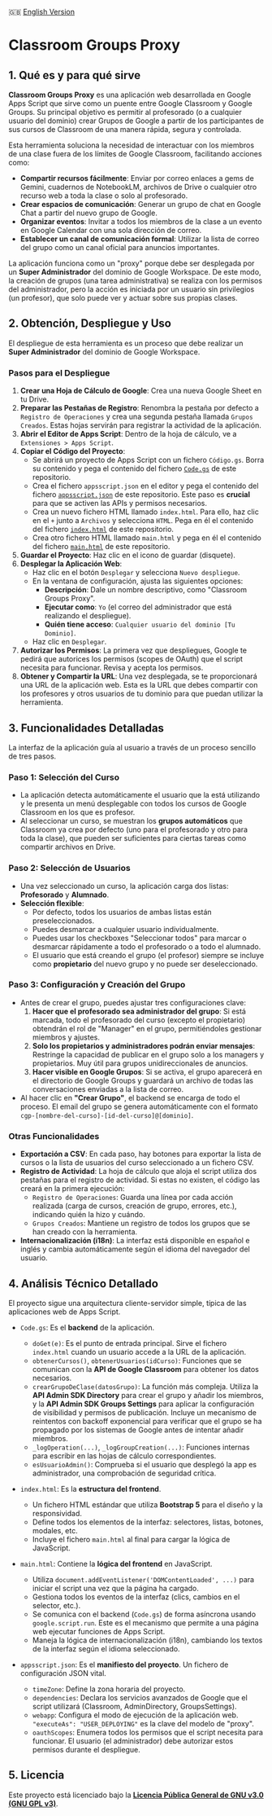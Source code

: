 🇬🇧 [English Version](README.en.md)

# Classroom Groups Proxy

## 1. Qué es y para qué sirve

**Classroom Groups Proxy** es una aplicación web desarrollada en Google Apps Script que sirve como un puente entre Google Classroom y Google Groups. Su principal objetivo es permitir al profesorado (o a cualquier usuario del dominio) crear Grupos de Google a partir de los participantes de sus cursos de Classroom de una manera rápida, segura y controlada.

Esta herramienta soluciona la necesidad de interactuar con los miembros de una clase fuera de los límites de Google Classroom, facilitando acciones como:

*   **Compartir recursos fácilmente**: Enviar por correo enlaces a gems de Gemini, cuadernos de NotebookLM, archivos de Drive o cualquier otro recurso web a toda la clase o solo al profesorado.
*   **Crear espacios de comunicación**: Generar un grupo de chat en Google Chat a partir del nuevo grupo de Google.
*   **Organizar eventos**: Invitar a todos los miembros de la clase a un evento en Google Calendar con una sola dirección de correo.
*   **Establecer un canal de comunicación formal**: Utilizar la lista de correo del grupo como un canal oficial para anuncios importantes.

La aplicación funciona como un "proxy" porque debe ser desplegada por un **Super Administrador** del dominio de Google Workspace. De este modo, la creación de grupos (una tarea administrativa) se realiza con los permisos del administrador, pero la acción es iniciada por un usuario sin privilegios (un profesor), que solo puede ver y actuar sobre sus propias clases.

## 2. Obtención, Despliegue y Uso

El despliegue de esta herramienta es un proceso que debe realizar un **Super Administrador** del dominio de Google Workspace.

### Pasos para el Despliegue

1.  **Crear una Hoja de Cálculo de Google**: Crea una nueva Google Sheet en tu Drive.
2.  **Preparar las Pestañas de Registro**: Renombra la pestaña por defecto a `Registro de Operaciones` y crea una segunda pestaña llamada `Grupos Creados`. Estas hojas servirán para registrar la actividad de la aplicación.
3.  **Abrir el Editor de Apps Script**: Dentro de la hoja de cálculo, ve a `Extensiones > Apps Script`.
4.  **Copiar el Código del Proyecto**:
    *   Se abrirá un proyecto de Apps Script con un fichero `Código.gs`. Borra su contenido y pega el contenido del fichero [`Code.gs`](Code.gs) de este repositorio.
    *   Crea el fichero `appsscript.json` en el editor y pega el contenido del fichero [`appsscript.json`](appsscript.json) de este repositorio. Este paso es **crucial** para que se activen las APIs y permisos necesarios.
    *   Crea un nuevo fichero HTML llamado `index.html`. Para ello, haz clic en el `+` junto a `Archivos` y selecciona `HTML`. Pega en él el contenido del fichero [`index.html`](index.html) de este repositorio.
    *   Crea otro fichero HTML llamado `main.html` y pega en él el contenido del fichero [`main.html`](main.html) de este repositorio.
5.  **Guardar el Proyecto**: Haz clic en el icono de guardar (disquete).
6.  **Desplegar la Aplicación Web**:
    *   Haz clic en el botón `Desplegar` y selecciona `Nuevo despliegue`.
    *   En la ventana de configuración, ajusta las siguientes opciones:
        *   **Descripción**: Dale un nombre descriptivo, como "Classroom Groups Proxy".
        *   **Ejecutar como**: `Yo` (el correo del administrador que está realizando el despliegue).
        *   **Quién tiene acceso**: `Cualquier usuario del dominio [Tu Dominio]`.
    *   Haz clic en `Desplegar`.
7.  **Autorizar los Permisos**: La primera vez que despliegues, Google te pedirá que autorices los permisos (scopes de OAuth) que el script necesita para funcionar. Revisa y acepta los permisos.
8.  **Obtener y Compartir la URL**: Una vez desplegada, se te proporcionará una URL de la aplicación web. Esta es la URL que debes compartir con los profesores y otros usuarios de tu dominio para que puedan utilizar la herramienta.

## 3. Funcionalidades Detalladas

La interfaz de la aplicación guía al usuario a través de un proceso sencillo de tres pasos.

### Paso 1: Selección del Curso

*   La aplicación detecta automáticamente el usuario que la está utilizando y le presenta un menú desplegable con todos los cursos de Google Classroom en los que es profesor.
*   Al seleccionar un curso, se muestran los **grupos automáticos** que Classroom ya crea por defecto (uno para el profesorado y otro para toda la clase), que pueden ser suficientes para ciertas tareas como compartir archivos en Drive.

### Paso 2: Selección de Usuarios

*   Una vez seleccionado un curso, la aplicación carga dos listas: **Profesorado** y **Alumnado**.
*   **Selección flexible**:
    *   Por defecto, todos los usuarios de ambas listas están preseleccionados.
    *   Puedes desmarcar a cualquier usuario individualmente.
    *   Puedes usar los checkboxes "Seleccionar todos" para marcar o desmarcar rápidamente a todo el profesorado o a todo el alumnado.
    *   El usuario que está creando el grupo (el profesor) siempre se incluye como **propietario** del nuevo grupo y no puede ser deseleccionado.

### Paso 3: Configuración y Creación del Grupo

*   Antes de crear el grupo, puedes ajustar tres configuraciones clave:
    1.  **Hacer que el profesorado sea administrador del grupo**: Si está marcada, todo el profesorado del curso (excepto el propietario) obtendrán el rol de "Manager" en el grupo, permitiéndoles gestionar miembros y ajustes.
    2.  **Solo los propietarios y administradores podrán enviar mensajes**: Restringe la capacidad de publicar en el grupo solo a los managers y propietarios. Muy útil para grupos unidireccionales de anuncios.
    3.  **Hacer visible en Google Grupos**: Si se activa, el grupo aparecerá en el directorio de Google Groups y guardará un archivo de todas las conversaciones enviadas a la lista de correo.
*   Al hacer clic en **"Crear Grupo"**, el backend se encarga de todo el proceso. El email del grupo se genera automáticamente con el formato `cgp-[nombre-del-curso]-[id-del-curso]@[dominio]`.

### Otras Funcionalidades

*   **Exportación a CSV**: En cada paso, hay botones para exportar la lista de cursos o la lista de usuarios del curso seleccionado a un fichero CSV.
*   **Registro de Actividad**: La hoja de cálculo que aloja el script utiliza dos pestañas para el registro de actividad. Si estas no existen, el código las creará en la primera ejecución:
    *   `Registro de Operaciones`: Guarda una línea por cada acción realizada (carga de cursos, creación de grupo, errores, etc.), indicando quién la hizo y cuándo.
    *   `Grupos Creados`: Mantiene un registro de todos los grupos que se han creado con la herramienta.
*   **Internacionalización (i18n)**: La interfaz está disponible en español e inglés y cambia automáticamente según el idioma del navegador del usuario.

## 4. Análisis Técnico Detallado

El proyecto sigue una arquitectura cliente-servidor simple, típica de las aplicaciones web de Apps Script.

*   `Code.gs`: Es el **backend** de la aplicación.
    *   `doGet(e)`: Es el punto de entrada principal. Sirve el fichero `index.html` cuando un usuario accede a la URL de la aplicación.
    *   `obtenerCursos()`, `obtenerUsuarios(idCurso)`: Funciones que se comunican con la **API de Google Classroom** para obtener los datos necesarios.
    *   `crearGrupoDeClase(datosGrupo)`: La función más compleja. Utiliza la **API Admin SDK Directory** para crear el grupo y añadir los miembros, y la **API Admin SDK Groups Settings** para aplicar la configuración de visibilidad y permisos de publicación. Incluye un mecanismo de reintentos con backoff exponencial para verificar que el grupo se ha propagado por los sistemas de Google antes de intentar añadir miembros.
    *   `_logOperation(...)`, `_logGroupCreation(...)`: Funciones internas para escribir en las hojas de cálculo correspondientes.
    *   `esUsuarioAdmin()`: Comprueba si el usuario que desplegó la app es administrador, una comprobación de seguridad crítica.

*   `index.html`: Es la **estructura del frontend**.
    *   Un fichero HTML estándar que utiliza **Bootstrap 5** para el diseño y la responsividad.
    *   Define todos los elementos de la interfaz: selectores, listas, botones, modales, etc.
    *   Incluye el fichero `main.html` al final para cargar la lógica de JavaScript.

*   `main.html`: Contiene la **lógica del frontend** en JavaScript.
    *   Utiliza `document.addEventListener('DOMContentLoaded', ...)` para iniciar el script una vez que la página ha cargado.
    *   Gestiona todos los eventos de la interfaz (clics, cambios en el selector, etc.).
    *   Se comunica con el backend (`Code.gs`) de forma asíncrona usando `google.script.run`. Este es el mecanismo que permite a una página web ejecutar funciones de Apps Script.
    *   Maneja la lógica de internacionalización (i18n), cambiando los textos de la interfaz según el idioma seleccionado.

*   `appsscript.json`: Es el **manifiesto del proyecto**. Un fichero de configuración JSON vital.
    *   `timeZone`: Define la zona horaria del proyecto.
    *   `dependencies`: Declara los servicios avanzados de Google que el script utilizará (Classroom, AdminDirectory, GroupsSettings).
    *   `webapp`: Configura el modo de ejecución de la aplicación web. `"executeAs": "USER_DEPLOYING"` es la clave del modelo de "proxy".
    *   `oauthScopes`: Enumera todos los permisos que el script necesita para funcionar. El usuario (el administrador) debe autorizar estos permisos durante el despliegue.

## 5. Licencia

Este proyecto está licenciado bajo la **[Licencia Pública General de GNU v3.0 (GNU GPL v3)](LICENSE)**.
